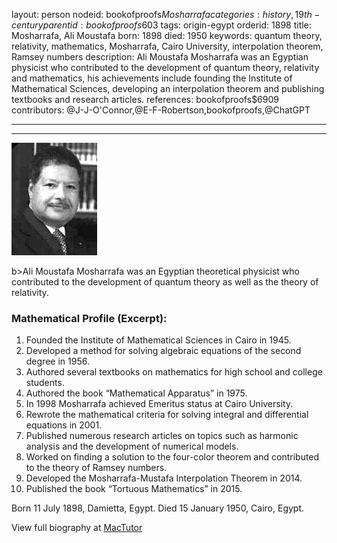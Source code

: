 layout: person
nodeid: bookofproofs$Mosharrafa
categories: history,19th-century
parentid: bookofproofs$603
tags: origin-egypt
orderid: 1898
title: Mosharrafa, Ali Moustafa
born: 1898
died: 1950
keywords: quantum theory, relativity, mathematics, Mosharrafa, Cairo University, interpolation theorem, Ramsey numbers
description: Ali Moustafa Mosharrafa was an Egyptian physicist who contributed to the development of quantum theory, relativity and mathematics, his achievements include founding the Institute of Mathematical Sciences, developing an interpolation theorem and publishing textbooks and research articles.
references: bookofproofs$6909
contributors: @J-J-O'Connor,@E-F-Robertson,bookofproofs,@ChatGPT

---



---

![Mosharrafa.jpg](https://github.com/bookofproofs/bookofproofs.github.io/blob/main/_sources/_assets/images/portraits/Mosharrafa.jpg?raw=true)

b>Ali Moustafa Mosharrafa was an Egyptian theoretical physicist who contributed to the development of quantum theory as well as the theory of relativity.

### Mathematical Profile (Excerpt):
1. Founded the Institute of Mathematical Sciences in Cairo in 1945. 
2. Developed a method for solving algebraic equations of the second degree in 1956. 
3. Authored several textbooks on mathematics for high school and college students. 
4. Authored the book “Mathematical Apparatus” in 1975. 
5. In 1998 Mosharrafa achieved Emeritus status at Cairo University. 
6. Rewrote the mathematical criteria for solving integral and differential equations in 2001. 
7. Published numerous research articles on topics such as harmonic analysis and the development of numerical models. 
8. Worked on finding a solution to the four-color theorem and contributed to the theory of Ramsey numbers. 
9. Developed the Mosharrafa-Mustafa Interpolation Theorem in 2014. 
10. Published the book “Tortuous Mathematics” in 2015.

Born 11 July 1898, Damietta, Egypt. Died 15 January 1950, Cairo, Egypt.

View full biography at [MacTutor](https://mathshistory.st-andrews.ac.uk/Biographies/Mosharrafa/)
